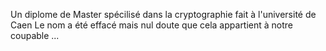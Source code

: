 Un diplome de Master spécilisé dans la cryptographie fait à l'université de Caen
Le nom a été effacé mais nul doute que cela appartient à notre coupable ...
